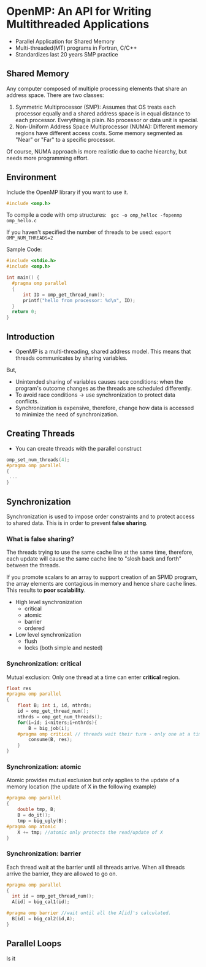 # OpenMP: An API for Writing Multithreaded Applications

* Parallel Application for Shared Memory
* Multi-threaded(MT) programs in Fortran, C/C++
* Standardizes last 20 years SMP practice

## Shared Memory
Any computer composed of multiple processing elements that share an address space. There are two classes:

1. Symmetric Multiprocessor (SMP): Assumes that OS treats each processor equally and a shared address space is in equal distance to each processor. Everything is plain. No processor or data unit is special.
2. Non-Uniform Address Space Multiprocessor (NUMA): Different memory regions have different access costs. Some memory segmented as "Near" or "Far" to a specific processor.

Of course, NUMA approach is more realistic due to cache hiearchy, but needs more programming effort.

## Environment
Include the OpenMP library if you want to use it.
```c
#include <omp.h>
```

To compile a code with omp structures:
` gcc -o omp_helloc -fopenmp omp_hello.c`

If you haven't specified the number of threads to be used:
`export OMP_NUM_THREADS=2`

Sample Code:
```c
#include <stdio.h>
#include <omp.h> 

int main() {
  #pragma omp parallel
  {
      int ID = omp_get_thread_num();
      printf("hello from processor: %d\n", ID);
  }
  return 0;
}
```

## Introduction

* OpenMP is a multi-threading, shared address model. This means that threads communicates by sharing variables.

But,
* Unintended sharing of variables causes race conditions: when the program's outcome changes as the threads are scheduled differently.
* To avoid race conditions -> use synchronization to protect data conflicts.
* Synchronization is expensive, therefore, change how data is accessed to minimize the need of synchronization.

## Creating Threads

* You can create threads with the parallel construct
```c
omp_set_num_threads(4);
#pragma omp parallel
{
 ...   
}
```

## Synchronization
Synchronization is used to impose order constraints and to protect access to shared data. This is in order to prevent __false sharing__.

### What is false sharing? 
The threads trying to use the same cache line at the same time, therefore, each update will cause the same cache line to "slosh back and forth" between the threads. 

If you promote scalars to an array to support creation of an SPMD program, the array elements are contagious in memory and hence share cache lines. This results to __poor scalability__.

* High level synchronization
    - critical
    - atomic
    - barrier
    - ordered
* Low level synchronization
    - flush
    - locks (both simple and nested)

### Synchronization: critical
Mutual exclusion: Only one thread at a time can enter __critical__ region.
```c
float res
#pragma omp parallel
{
    float B; int i, id, nthrds;
    id = omp_get_thread_num();
    nthrds = omp_get_num_threads();
    for(i=id; i<niters;i+nthrds){
        B = big_job(i);
    #pragma omp critical // threads wait their turn - only one at a time calls consume()
        consume(B, res); 
    }
}
```

### Synchronization: atomic
Atomic provides mutual exclusion but only applies to the update of a memory location (the update of X in the following example)
```c
#pragma omp parallel
{
    double tmp, B;
    B = do_it();
    tmp = big_ugly(B);
#pragma omp atomic
    X += tmp; //atomic only protects the read/update of X
}
```

### Synchronization: barrier

Each thread wait at the barrier until all threads arrive. When all threads arrive the barrier, they are allowed to go on.

```c
#pragma omp parallel
{
  int id = omp_get_thread_num();
  A[id] = big_cal1(id);

#pragma omp barrier //wait until all the A[id]'s calculated.
  B[id] = big_cal2(id,A);  
}
```

## Parallel Loops
Is it 